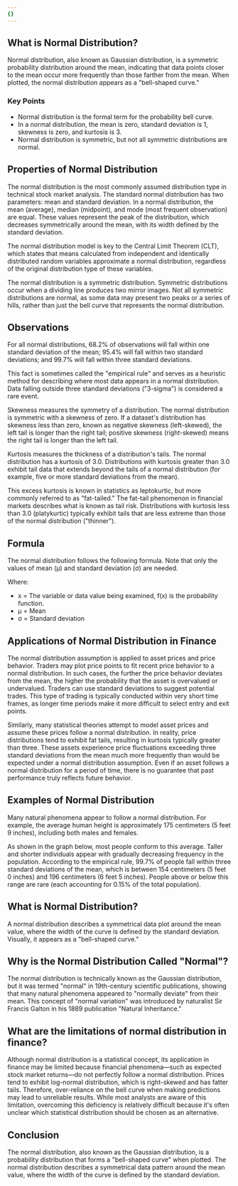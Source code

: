 ```yaml
---
{}
---
```


## What is Normal Distribution?

Normal distribution, also known as Gaussian distribution, is a symmetric probability distribution around the mean, indicating that data points closer to the mean occur more frequently than those farther from the mean. When plotted, the normal distribution appears as a "bell-shaped curve."

### Key Points

- Normal distribution is the formal term for the probability bell curve.
- In a normal distribution, the mean is zero, standard deviation is 1, skewness is zero, and kurtosis is 3.
- Normal distribution is symmetric, but not all symmetric distributions are normal.

## Properties of Normal Distribution

The normal distribution is the most commonly assumed distribution type in technical stock market analysis. The standard normal distribution has two parameters: mean and standard deviation. In a normal distribution, the mean (average), median (midpoint), and mode (most frequent observation) are equal. These values represent the peak of the distribution, which decreases symmetrically around the mean, with its width defined by the standard deviation.

The normal distribution model is key to the Central Limit Theorem (CLT), which states that means calculated from independent and identically distributed random variables approximate a normal distribution, regardless of the original distribution type of these variables.

The normal distribution is a symmetric distribution. Symmetric distributions occur when a dividing line produces two mirror images. Not all symmetric distributions are normal, as some data may present two peaks or a series of hills, rather than just the bell curve that represents the normal distribution.

## Observations

For all normal distributions, 68.2% of observations will fall within one standard deviation of the mean; 95.4% will fall within two standard deviations; and 99.7% will fall within three standard deviations.

This fact is sometimes called the "empirical rule" and serves as a heuristic method for describing where most data appears in a normal distribution. Data falling outside three standard deviations ("3-sigma") is considered a rare event.

Skewness measures the symmetry of a distribution. The normal distribution is symmetric with a skewness of zero. If a dataset's distribution has skewness less than zero, known as negative skewness (left-skewed), the left tail is longer than the right tail; positive skewness (right-skewed) means the right tail is longer than the left tail.

Kurtosis measures the thickness of a distribution's tails. The normal distribution has a kurtosis of 3.0. Distributions with kurtosis greater than 3.0 exhibit tail data that extends beyond the tails of a normal distribution (for example, five or more standard deviations from the mean).

This excess kurtosis is known in statistics as leptokurtic, but more commonly referred to as "fat-tailed." The fat-tail phenomenon in financial markets describes what is known as tail risk. Distributions with kurtosis less than 3.0 (platykurtic) typically exhibit tails that are less extreme than those of the normal distribution ("thinner").

## Formula

The normal distribution follows the following formula. Note that only the values of mean (μ) and standard deviation (σ) are needed.

Where:

- x = The variable or data value being examined, f(x) is the probability function.
- μ = Mean
- σ = Standard deviation

## Applications of Normal Distribution in Finance

The normal distribution assumption is applied to asset prices and price behavior. Traders may plot price points to fit recent price behavior to a normal distribution. In such cases, the further the price behavior deviates from the mean, the higher the probability that the asset is overvalued or undervalued. Traders can use standard deviations to suggest potential trades. This type of trading is typically conducted within very short time frames, as longer time periods make it more difficult to select entry and exit points.

Similarly, many statistical theories attempt to model asset prices and assume these prices follow a normal distribution. In reality, price distributions tend to exhibit fat tails, resulting in kurtosis typically greater than three. These assets experience price fluctuations exceeding three standard deviations from the mean much more frequently than would be expected under a normal distribution assumption. Even if an asset follows a normal distribution for a period of time, there is no guarantee that past performance truly reflects future behavior.

## Examples of Normal Distribution

Many natural phenomena appear to follow a normal distribution. For example, the average human height is approximately 175 centimeters (5 feet 9 inches), including both males and females.

As shown in the graph below, most people conform to this average. Taller and shorter individuals appear with gradually decreasing frequency in the population. According to the empirical rule, 99.7% of people fall within three standard deviations of the mean, which is between 154 centimeters (5 feet 0 inches) and 196 centimeters (6 feet 5 inches). People above or below this range are rare (each accounting for 0.15% of the total population).

## What is Normal Distribution?

A normal distribution describes a symmetrical data plot around the mean value, where the width of the curve is defined by the standard deviation. Visually, it appears as a "bell-shaped curve."

## Why is the Normal Distribution Called "Normal"?

The normal distribution is technically known as the Gaussian distribution, but it was termed "normal" in 19th-century scientific publications, showing that many natural phenomena appeared to "normally deviate" from their mean. This concept of "normal variation" was introduced by naturalist Sir Francis Galton in his 1889 publication "Natural Inheritance."

## What are the limitations of normal distribution in finance?

Although normal distribution is a statistical concept, its application in finance may be limited because financial phenomena—such as expected stock market returns—do not perfectly follow a normal distribution. Prices tend to exhibit log-normal distribution, which is right-skewed and has fatter tails. Therefore, over-reliance on the bell curve when making predictions may lead to unreliable results. While most analysts are aware of this limitation, overcoming this deficiency is relatively difficult because it's often unclear which statistical distribution should be chosen as an alternative.

## Conclusion

The normal distribution, also known as the Gaussian distribution, is a probability distribution that forms a "bell-shaped curve" when plotted. The normal distribution describes a symmetrical data pattern around the mean value, where the width of the curve is defined by the standard deviation.